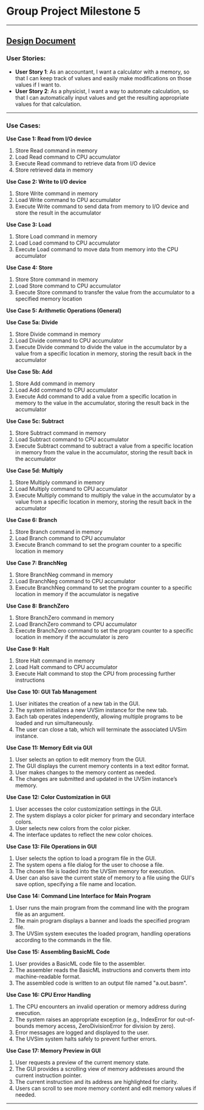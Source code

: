 # **Group Project Milestone 5**

---

## **<span style="text-decoration:underline;">Design Document</span>**

### **User Stories:**

* **User Story 1**: As an accountant, I want a calculator with a memory, so that I can keep track of values and easily make modifications on those values if I want to.
* **User Story 2**: As a physicist, I want a way to automate calculation, so that I can automatically input values and get the resulting appropriate values for that calculation.

---

### **Use Cases:**

**Use Case 1: Read from I/O device**

1. Store Read command in memory
2. Load Read command to CPU accumulator
3. Execute Read command to retrieve data from I/O device
4. Store retrieved data in memory

**Use Case 2: Write to I/O device**

1. Store Write command in memory
2. Load Write command to CPU accumulator
3. Execute Write command to send data from memory to I/O device and store the result in the accumulator

**Use Case 3: Load**

1. Store Load command in memory
2. Load Load command to CPU accumulator
3. Execute Load command to move data from memory into the CPU accumulator

**Use Case 4: Store**

1. Store Store command in memory
2. Load Store command to CPU accumulator
3. Execute Store command to transfer the value from the accumulator to a specified memory location

**Use Case 5: Arithmetic Operations (General)**

**Use Case 5a: Divide**

1. Store Divide command in memory
2. Load Divide command to CPU accumulator
3. Execute Divide command to divide the value in the accumulator by a value from a specific location in memory, storing the result back in the accumulator

**Use Case 5b: Add**

1. Store Add command in memory
2. Load Add command to CPU accumulator
3. Execute Add command to add a value from a specific location in memory to the value in the accumulator, storing the result back in the accumulator

**Use Case 5c: Subtract**

1. Store Subtract command in memory
2. Load Subtract command to CPU accumulator
3. Execute Subtract command to subtract a value from a specific location in memory from the value in the accumulator, storing the result back in the accumulator

**Use Case 5d: Multiply**

1. Store Multiply command in memory
2. Load Multiply command to CPU accumulator
3. Execute Multiply command to multiply the value in the accumulator by a value from a specific location in memory, storing the result back in the accumulator

**Use Case 6: Branch**

1. Store Branch command in memory
2. Load Branch command to CPU accumulator
3. Execute Branch command to set the program counter to a specific location in memory

**Use Case 7: BranchNeg**

1. Store BranchNeg command in memory
2. Load BranchNeg command to CPU accumulator
3. Execute BranchNeg command to set the program counter to a specific location in memory if the accumulator is negative

**Use Case 8: BranchZero**

1. Store BranchZero command in memory
2. Load BranchZero command to CPU accumulator
3. Execute BranchZero command to set the program counter to a specific location in memory if the accumulator is zero

**Use Case 9: Halt**

1. Store Halt command in memory
2. Load Halt command to CPU accumulator
3. Execute Halt command to stop the CPU from processing further instructions

**Use Case 10: GUI Tab Management**

1. User initiates the creation of a new tab in the GUI.
2. The system initializes a new UVSim instance for the new tab.
3. Each tab operates independently, allowing multiple programs to be loaded and run simultaneously.
4. The user can close a tab, which will terminate the associated UVSim instance.

**Use Case 11: Memory Edit via GUI**

1. User selects an option to edit memory from the GUI.
2. The GUI displays the current memory contents in a text editor format.
3. User makes changes to the memory content as needed.
4. The changes are submitted and updated in the UVSim instance’s memory.

**Use Case 12: Color Customization in GUI**

1. User accesses the color customization settings in the GUI.
2. The system displays a color picker for primary and secondary interface colors.
3. User selects new colors from the color picker.
4. The interface updates to reflect the new color choices.

**Use Case 13: File Operations in GUI**

1. User selects the option to load a program file in the GUI.
2. The system opens a file dialog for the user to choose a file.
3. The chosen file is loaded into the UVSim memory for execution.
4. User can also save the current state of memory to a file using the GUI's save option, specifying a file name and location.

**Use Case 14: Command Line Interface for Main Program**

1. User runs the main program from the command line with the program file as an argument.
2. The main program displays a banner and loads the specified program file.
3. The UVSim system executes the loaded program, handling operations according to the commands in the file.

**Use Case 15: Assembling BasicML Code**

1. User provides a BasicML code file to the assembler.
2. The assembler reads the BasicML instructions and converts them into machine-readable format.
3. The assembled code is written to an output file named "a.out.basm".

**Use Case 16: CPU Error Handling**

1. The CPU encounters an invalid operation or memory address during execution.
2. The system raises an appropriate exception (e.g., IndexError for out-of-bounds memory access, ZeroDivisionError for division by zero).
3. Error messages are logged and displayed to the user.
4. The UVSim system halts safely to prevent further errors.

**Use Case 17: Memory Preview in GUI**

1. User requests a preview of the current memory state.
2. The GUI provides a scrolling view of memory addresses around the current instruction pointer.
3. The current instruction and its address are highlighted for clarity.
4. Users can scroll to see more memory content and edit memory values if needed.

---